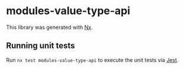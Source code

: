 # modules-value-type-api

This library was generated with [Nx](https://nx.dev).

## Running unit tests

Run `nx test modules-value-type-api` to execute the unit tests via [Jest](https://jestjs.io).
